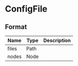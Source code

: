 # ConfigFile

## Format

| Name  | Type | Description |
| ----- | ---- | ----------- |
| files | Path |             |
| nodes | Node |             |
